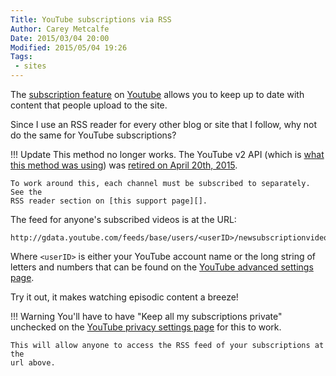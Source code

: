 ```yaml
---
Title: YouTube subscriptions via RSS
Author: Carey Metcalfe
Date: 2015/03/04 20:00
Modified: 2015/05/04 19:26
Tags:
 - sites
---
```


The [subscription feature][] on [Youtube][] allows you to keep up to date with content
that people upload to the site.

Since I use an RSS reader for every other blog or site that I follow, why not do
the same for YouTube subscriptions?

!!! Update
    This method no longer works. The YouTube v2 API (which is [what this method
    was using]) was [retired on April 20th, 2015][].

    To work around this, each channel must be subscribed to separately. See the
    RSS reader section on [this support page][].

The feed for anyone's subscribed videos is at the URL:

```
http://gdata.youtube.com/feeds/base/users/<userID>/newsubscriptionvideos
```

Where `<userID>` is either your YouTube account name or the long string of
letters and numbers that can be found on the [YouTube advanced settings page][].

Try it out, it makes watching episodic content a breeze!

!!! Warning
    You'll have to have "Keep all my subscriptions private" unchecked on the
    [YouTube privacy settings page][] for this to work.

    This will allow anyone to access the RSS feed of your subscriptions at the
    url above.

  [YouTube]: https://www.youtube.com
  [what this method was using]: https://developers.google.com/youtube/2.0/reference#Subscriptions_Feed
  [retired on April 20th, 2015]: http://youtube-eng.blogspot.ca/2014/03/committing-to-youtube-data-api-v3_4.html
  [this support page]: https://support.google.com/youtube/answer/6098135
  [subscription feature]: https://support.google.com/youtube/answer/4489286
  [YouTube privacy settings page]: https://www.youtube.com/account_privacy
  [YouTube advanced settings page]: https://www.youtube.com/account_advanced
